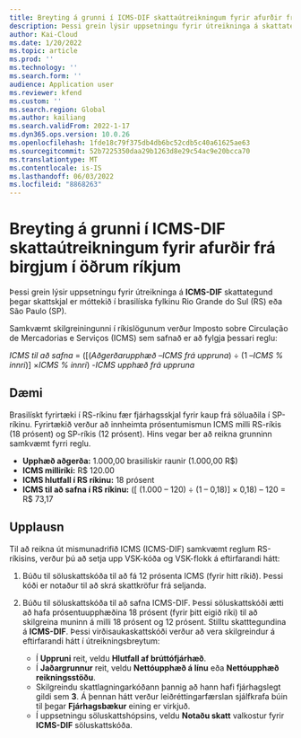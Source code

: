 ```yaml
---
title: Breyting á grunni í ICMS-DIF skattaútreikningum fyrir afurðir frá birgjum í öðrum ríkjum
description: Þessi grein lýsir uppsetningu fyrir útreikninga á skattategundinni ICMS-DIF þegar skattskjal er móttekið í Brasilíska fylkinu Rio Grande do Sul (RS) eða São Paulo (SP).
author: Kai-Cloud
ms.date: 1/20/2022
ms.topic: article
ms.prod: ''
ms.technology: ''
ms.search.form: ''
audience: Application user
ms.reviewer: kfend
ms.custom: ''
ms.search.region: Global
ms.author: kailiang
ms.search.validFrom: 2022-1-17
ms.dyn365.ops.version: 10.0.26
ms.openlocfilehash: 1fde18c79f375db4db6bc52cdb5c40a61625ae63
ms.sourcegitcommit: 52b7225350daa29b1263d8e29c54ac9e20bcca70
ms.translationtype: MT
ms.contentlocale: is-IS
ms.lasthandoff: 06/03/2022
ms.locfileid: "8868263"
---
```

# <a name="basis-change-in-icms-dif-tax-calculations-for-products-from-suppliers-in-other-states"></a>Breyting á grunni í ICMS-DIF skattaútreikningum fyrir afurðir frá birgjum í öðrum ríkjum

Þessi grein lýsir uppsetningu fyrir útreikninga á **ICMS-DIF** skattategund þegar skattskjal er móttekið í brasilíska fylkinu Rio Grande do Sul (RS) eða São Paulo (SP).

Samkvæmt skilgreiningunni í ríkislögunum verður Imposto sobre Circulação de Mercadorias e Serviços (ICMS) sem safnað er að fylgja þessari reglu:

*ICMS til að safna* = ([(*Aðgerðarupphæð* –*ICMS frá uppruna*) ÷ (1 –*ICMS % innri*)] ×*ICMS % innri*) -*ICMS upphæð frá uppruna*

## <a name="example"></a>Dæmi

Brasilískt fyrirtæki í RS-ríkinu fær fjárhagsskjal fyrir kaup frá söluaðila í SP-ríkinu. Fyrirtækið verður að innheimta prósentumismun ICMS milli RS-ríkis (18 prósent) og SP-ríkis (12 prósent). Hins vegar ber að reikna grunninn samkvæmt fyrri reglu.

- **Upphæð aðgerða:** 1.000,00 brasilískir raunir (1.000,00 R$)
- **ICMS milliríki:** R$ 120.00
- **ICMS hlutfall í RS ríkinu:** 18 prósent
- **ICMS til að safna í RS ríkinu:** (\[ (1.000 – 120) ÷ (1 – 0,18)\] × 0,18) – 120 = R$ 73,17 

## <a name="resolution"></a>Upplausn

Til að reikna út mismunadrifið ICMS (ICMS-DIF) samkvæmt reglum RS-ríkisins, verður þú að setja upp VSK-kóða og VSK-flokk á eftirfarandi hátt:

1. Búðu til söluskattskóða til að fá 12 prósenta ICMS (fyrir hitt ríkið). Þessi kóði er notaður til að skrá skattkröfur frá seljanda.
2. Búðu til söluskattskóða til að safna ICMS-DIF. Þessi söluskattskóði ætti að hafa prósentuupphæðina 18 prósent (fyrir þitt eigið ríki) til að skilgreina muninn á milli 18 prósent og 12 prósent. Stilltu skatttegundina á **ICMS-DIF**. Þessi virðisaukaskattskóði verður að vera skilgreindur á eftirfarandi hátt í útreikningsbreytum:

    - Í **Uppruni** reit, veldu **Hlutfall af brúttófjárhæð**.
    - Í **Jaðargrunnur** reit, veldu **Nettóupphæð á línu** eða **Nettóupphæð reikningsstöðu**.
    - Skilgreindu skattlagningarkóðann þannig að hann hafi fjárhagslegt gildi sem **3**. Á þennan hátt verður leiðréttingarfærslan sjálfkrafa búin til þegar **Fjárhagsbækur** eining er virkjuð.
    - Í uppsetningu söluskattshópsins, veldu **Notaðu skatt** valkostur fyrir **ICMS-DIF** söluskattskóða.

